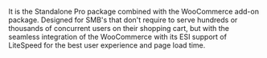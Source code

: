 It is the Standalone Pro package combined with the WooCommerce add-on package. Designed for SMB's that don't require to serve hundreds or thousands of concurrent users on their shopping cart, but with the seamless integration of the WooCommerce with its ESI support of LiteSpeed for the best user experience and page load time. 

